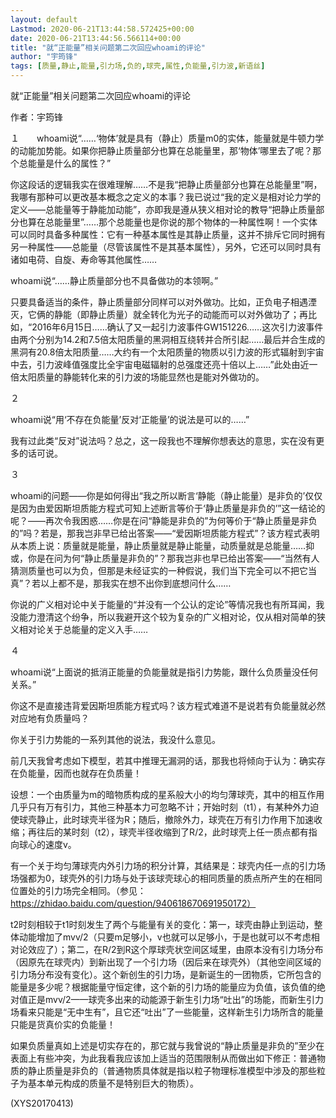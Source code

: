 ```yaml
---
layout: default
Lastmod: 2020-06-21T13:44:58.572425+00:00
date: 2020-06-21T13:44:56.566114+00:00
title: "就“正能量”相关问题第二次回应whoami的评论"
author: "宇筠锋"
tags: [质量,静止,能量,引力场,负的,球壳,属性,负能量,引力波,新语丝]
---
```


就“正能量”相关问题第二次回应whoami的评论

作者：宇筠锋

１　　whoami说“……‘物体’就是具有（静止）质量m0的实体，能量就是牛顿力学的动能加势能。如果你把静止质量部分也算在总能量里，那‘物体’哪里去了呢？那个总能量是什么的属性？”

你这段话的逻辑我实在很难理解……不是我“把静止质量部分也算在总能量里”啊，我哪有那种可以更改基本概念之定义的本事？我已说过“我的定义是相对论力学的定义——总能量等于静能加动能”，亦即我是遵从狭义相对论的教导“把静止质量部分也算在总能量里”……那个总能量也是你说的那个物体的一种属性啊！一个实体可以同时具备多种属性：它有一种基本属性是其静止质量，这并不排斥它同时拥有另一种属性——总能量（尽管该属性不是其基本属性），另外，它还可以同时具有诸如电荷、自旋、寿命等其他属性……

whoami说“……静止质量部分也不具备做功的本领啊。”

只要具备适当的条件，静止质量部分同样可以对外做功。比如，正负电子相遇湮灭，它俩的静能（即静止质量）就全转化为光子的动能而可以对外做功了；再比如，“2016年6月15日……确认了又一起引力波事件GW151226……这次引力波事件由两个分别为14.2和7.5倍太阳质量的黑洞相互绕转并合所引起……最后并合生成的黑洞有20.8倍太阳质量……大约有一个太阳质量的物质以引力波的形式辐射到宇宙中去，引力波峰值强度比全宇宙电磁辐射的总强度还亮十倍以上……”此处由近一倍太阳质量的静能转化来的引力波的场能显然也是能对外做功的。

２

whoami说“用‘不存在负能量’反对‘正能量’的说法是可以的……”

我有过此类“反对”说法吗？总之，这一段我也不理解你想表达的意思，实在没有更多的话可说。

３

whoami的问题——你是如何得出“我之所以断言‘静能（静止能量）是非负的’仅仅是因为由爱因斯坦质能方程式可知上述断言等价于‘静止质量是非负的’”这一结论的呢？——再次令我困惑……你是在问“静能是非负的”为何等价于“静止质量是非负的”吗？若是，那我岂非早已给出答案——“爱因斯坦质能方程式”？该方程式表明从本质上说：质量就是能量，静止质量就是静止能量，动质量就是总能量……抑或，你是在问为何“静止质量是非负的”？那我岂非也早已给出答案——“当然有人猜测质量也可以为负，但那是未经证实的一种假说，我们当下完全可以不把它当真”？若以上都不是，那我实在想不出你到底想问什么……

你说的广义相对论中关于能量的“并没有一个公认的定论”等情况我也有所耳闻，我没能力澄清这个纷争，所以我避开这个较为复杂的广义相对论，仅从相对简单的狭义相对论关于总能量的定义入手……

４

whoami说“上面说的抵消正能量的负能量就是指引力势能，跟什么负质量没任何关系。”

你这不是直接违背爱因斯坦质能方程式吗？该方程式难道不是说若有负能量就必然对应地有负质量吗？

你关于引力势能的一系列其他的说法，我没什么意见。

前几天我曾考虑如下模型，若其中推理无漏洞的话，那我也将倾向于认为：确实存在负能量，因而也就存在负质量！

设想：一个由质量为m的暗物质构成的星系般大小的均匀薄球壳，其中的相互作用几乎只有万有引力，其他三种基本力可忽略不计；开始时刻（t1），有某种外力迫使球壳静止，此时球壳半径为R；随后，撤除外力，球壳在万有引力作用下加速收缩；再往后的某时刻（t2），球壳半径收缩到了R/2，此时球壳上任一质点都有指向球心的速度v。

有一个关于均匀薄球壳内外引力场的积分计算，其结果是：球壳内任一点的引力场场强都为0，球壳外的引力场与处于该球壳球心的相同质量的质点所产生的在相同位置处的引力场完全相同。（参见：https://zhidao.baidu.com/question/940618670691950172）

t2时刻相较于t1时刻发生了两个与能量有关的变化：第一，球壳由静止到运动，整体动能增加了mvv/2（只要m足够小，v也就可以足够小，于是也就可以不考虑相对论效应了）；第二，在R/2到R这个厚球壳状空间区域里，由原本没有引力场分布（因原先在球壳内）到新出现了一个引力场（因后来在球壳外）（其他空间区域的引力场分布没有变化）。这个新创生的引力场，是新诞生的一团物质，它所包含的能量是多少呢？根据能量守恒定律，这个新的引力场的能量应为负值，该负值的绝对值正是mvv/2——球壳多出来的动能源于新生引力场“吐出”的场能，而新生引力场看来只能是“无中生有”，且它还“吐出”了一些能量，这样新生引力场所含的能量只能是货真价实的负能量！

如果负质量真如上述是切实存在的，那它就与我曾说的“静止质量是非负的”至少在表面上有些冲突，为此我看我应该加上适当的范围限制从而做出如下修正：普通物质的静止质量是非负的（普通物质具体就是指以粒子物理标准模型中涉及的那些粒子为基本单元构成的质量不是特别巨大的物质）。

(XYS20170413)

